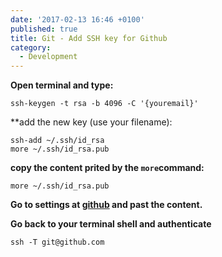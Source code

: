 ```yaml
---
date: '2017-02-13 16:46 +0100'
published: true
title: Git - Add SSH key for Github
category:
  - Development
---
```

**Open terminal and type:**

```
ssh-keygen -t rsa -b 4096 -C '{youremail}'
```

**add the new key (use your filename):

```
ssh-add ~/.ssh/id_rsa
more ~/.ssh/id_rsa.pub
```

**copy the content prited by the `more`command:**

```
more ~/.ssh/id_rsa.pub
```

**Go to settings at [github](https://github.com/settings/keys) and past the content.**

**Go back to your terminal shell and authenticate**

```
ssh -T git@github.com
```
